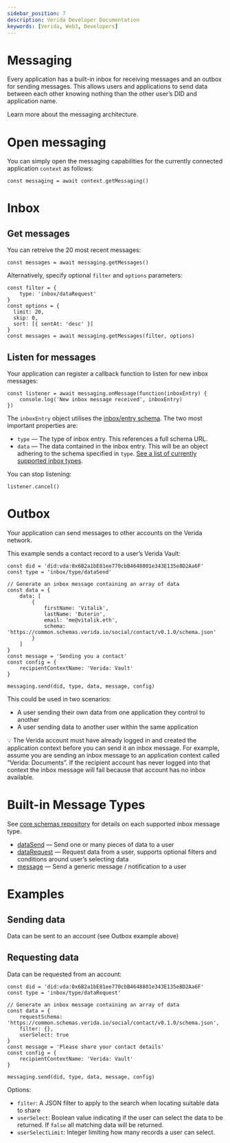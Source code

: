 ```yaml
---
sidebar_position: 7
description: Verida Developer Documentation
keywords: [Verida, Web3, Developers]
---
```

# Messaging

Every application has a built-in inbox for receiving messages and an outbox for sending messages. This allows users and applications to send data between each other knowing nothing than the other user’s DID and application name.

Learn more about the messaging architecture.

# Open messaging

You can simply open the messaging capabilities for the currently connected application `context` as follows:

```tsx
const messaging = await context.getMessaging()
```

# Inbox

## Get messages

You can retreive the 20 most recent messages:

```tsx
const messages = await messaging.getMessages()
```

Alternatively, specify optional `filter` and `options` parameters:

```tsx
const filter = {
    type: 'inbox/dataRequest'
}
const options = {
  limit: 20,
  skip: 0,
  sort: [{ sentAt: 'desc' }]
}
const messages = await messaging.getMessages(filter, options)
```

## Listen for messages

Your application can register a callback function to listen for new inbox messages:

```tsx
const listener = await messaging.onMessage(function(inboxEntry) {
    console.log('New inbox message received', inboxEntry)
})
```

The `inboxEntry` object utilises the [inbox/entry schema](https://core.schemas.verida.io/inbox/entry/latest/schema.json). The two most important properties are:

- `type` — The type of inbox entry. This references a full schema URL.
- `data` — The data contained in the inbox entry. This will be an object adhering to the schema specified in `type`. [See a list of currently supported inbox types](https://github.com/verida/schemas/tree/master/schemas/inbox/type).

You can stop listening:

```tsx
listener.cancel()
```

# Outbox

Your application can send messages to other accounts on the Verida network.

This example sends a contact record to a user’s Verida Vault:

```tsx
const did = 'did:vda:0x6B2a1bE81ee770cbB4648801e343E135e8D2Aa6F'
const type = 'inbox/type/dataSend'

// Generate an inbox message containing an array of data
const data = {
    data: [
        {
            firstName: 'Vitalik',
            lastName: 'Buterin',
            email: 'me@vitalik.eth',
            schema: 'https://common.schemas.verida.io/social/contact/v0.1.0/schema.json'
        }
    ]
}
const message = 'Sending you a contact'
const config = {
    recipientContextName: 'Verida: Vault'
}

messaging.send(did, type, data, message, config)
```

This could be used in two scenarios:

- A user sending their own data from one application they control to another
- A user sending data to another user within the same application

<aside>
💡 The Verida account must have already logged in and created the application context before you can send it an inbox message. For example, assume you are sending an inbox message to an application context called “Verida: Documents”. If the recipient account has never logged into that context the inbox message will fail because that account has no inbox available.

</aside>

# Built-in Message Types

See [core schemas repository](https://github.com/verida/schemas-core) for details on each supported inbox message type.

- [dataSend](https://github.com/verida/schemas-core/tree/develop/inbox/type/dataSend) — Send one or many pieces of data to a user
- [dataRequest](https://github.com/verida/schemas-core/tree/develop/inbox/type/dataRequest) — Request data from a user, supports optional filters and conditions around user’s selecting data
- [message](https://github.com/verida/schemas-core/tree/develop/inbox/type/message) — Send a generic message / notification to a user

# Examples

## Sending data

Data can be sent to an account (see Outbox example above)

## Requesting data

Data can be requested from an account:

```tsx
const did = 'did:vda:0x6B2a1bE81ee770cbB4648801e343E135e8D2Aa6F'
const type = 'inbox/type/dataRequest'

// Generate an inbox message containing an array of data
const data = {
    requestSchema: 'https://common.schemas.verida.io/social/contact/v0.1.0/schema.json',
    filter: {},
    userSelect: true
}
const message = 'Please share your contact details'
const config = {
    recipientContextName: 'Verida: Vault'
}

messaging.send(did, type, data, message, config)
```

Options:

- `filter`: A JSON filter to apply to the search when locating suitable data to share
- `userSelect`: Boolean value indicating if the user can select the data to be returned. If `false` all matching data will be returned.
- `userSelectLimit`: Integer limiting how many records a user can select.